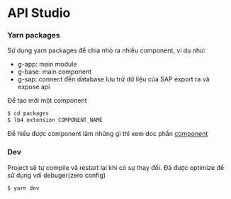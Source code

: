 # API Studio

  ### Yarn packages

  Sử dụng yarn packages để chia nhỏ ra nhiều component, ví dụ như:
  - g-app: main module
  - g-base: main component
  - g-sap: connect đến database lưu trữ dữ liệu của SAP export ra và expose api

Để tạo mới một component

  ```bash
$ cd packages
$ lb4 extension COMPONENT_NAME
```

Để hiểu được component làm những gì thì xem doc phần [component](https://github.com/vjcspy/api-studio/blob/master/docs/modules/component.md)

 ### Dev

Project sẽ tự compile và restart lại  khi có sự thay đổi. Đã được optimize để sử dụng với debuger(zero config)
  ```bash
$ yarn dev
```
